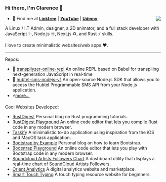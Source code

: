 ### Hi there, I'm Clarence 👋

<img align="right" src="https://github-readme-stats.vercel.app/api?username=clarnx&title_color=1fff0f&text_color=fff&icon_color=1fff0f&bg_color=000&hide_title=true&show_icons=true" />

- 🍭 Find me at [**Linktree**](https://linktr.ee/devdigest) | [**YouTube**](https://www.youtube.com/channel/UCrJuJ4Z9J-FuzYf4TyMOg7w) | [**Udemy**](https://www.udemy.com/user/devdigest/)

A Linux / I.T Admin, designer, a 2D animator, and a full stack developer with JavaScript ✨, Node.js ♾, Next.js ♻️, and Rust ⚡️ skills.

I love to create minimalistic websites/web apps ❤️.

---

Repos:

- 💽 [transpilyzer-online-repl](https://github.com/devDigestOfficial/transpilyzer-online-repl) An online REPL based on Babel for transpiling next-generation JavaScript in real-time
- 🔋 [hubtel-sms-nodejs-v1](https://github.com/clarnx/hubtel-sms-nodejs-v1) An open-source Node.js SDK that allows you to access the Hubtel Programmable SMS API from your Node.js application.
- ⚡[more...](https://github.com/clarnx?tab=repositories)

Cool Websites Developed:
- [RustDigest](https://rustdigest.dev) Personal blog on Rust programming tutorials.
- [RustDigest Playground](https://rustdigest.dev/playground) An online code editor that lets you compile Rust code in any modern browser.
- [Taskify](https://taskify-site.netlify.app) A minimalistic to-do application using inspiration from the iOS and MacOS task application.
- [Bootstrap by Example](https://bootstrapbyexample.com) Personal blog on how to learn Bootstrap.
- [Bootstrap Playground](https://bootstrapbyexample.com/playground) An online code editor that lets you play with Bootstrap code in any modern browser.
- [Soundcloud Artists Followers Chart](https://chart.orientanalytics.com) A dashboard utility that displays a real-time chart of SoundCloud Artists Followers.
- [Orient Analytics](https://marketplace.orientanalytics.com) A digital analytics website and marketplace.
- [Smart Touch Typing](https://www.smarttouchtyping.com) A touch typing resource website for beginners.
